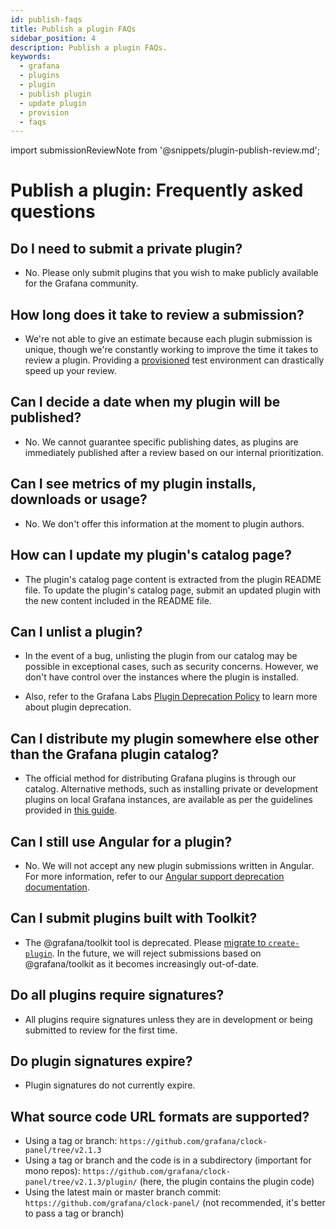 ```yaml
---
id: publish-faqs
title: Publish a plugin FAQs
sidebar_position: 4
description: Publish a plugin FAQs.
keywords:
  - grafana
  - plugins
  - plugin
  - publish plugin
  - update plugin
  - provision
  - faqs
---
```


import submissionReviewNote from '@snippets/plugin-publish-review.md';

<submissionReviewNote />

# Publish a plugin: Frequently asked questions

## Do I need to submit a private plugin?

- No. Please only submit plugins that you wish to make publicly available for the Grafana community.

## How long does it take to review a submission?

- We're not able to give an estimate because each plugin submission is unique, though we're constantly working to improve the time it takes to review a plugin. Providing a [provisioned](./provide-test-environment.md) test environment can drastically speed up your review.

## Can I decide a date when my plugin will be published?

- No. We cannot guarantee specific publishing dates, as plugins are immediately published after a review based on our internal prioritization.

## Can I see metrics of my plugin installs, downloads or usage?

- No. We don't offer this information at the moment to plugin authors.

## How can I update my plugin's catalog page?

- The plugin's catalog page content is extracted from the plugin README file.
  To update the plugin's catalog page, submit an updated plugin with the new content included in the README file.

## Can I unlist a plugin?

- In the event of a bug, unlisting the plugin from our catalog may be possible in exceptional cases, such as security concerns. However, we don't have control over the instances where the plugin is installed.

- Also, refer to the Grafana Labs [Plugin Deprecation Policy](https://grafana.com/legal/plugin-deprecation/) to learn more about plugin deprecation.

## Can I distribute my plugin somewhere else other than the Grafana plugin catalog?

- The official method for distributing Grafana plugins is through our catalog. Alternative methods, such as installing private or development plugins on local Grafana instances, are available as per the guidelines provided in [this guide](https://grafana.com/docs/grafana/latest/administration/plugin-management#install-plugin-on-local-grafana).

## Can I still use Angular for a plugin?

- No. We will not accept any new plugin submissions written in Angular. For more information, refer to our [Angular support deprecation documentation](https://grafana.com/docs/grafana/latest/developers/angular_deprecation/).

## Can I submit plugins built with Toolkit?

- The @grafana/toolkit tool is deprecated. Please [migrate to `create-plugin`](../migration-guides/migrate-from-toolkit.mdx). In the future, we will reject submissions based on @grafana/toolkit as it becomes increasingly out-of-date.

## Do all plugins require signatures?

- All plugins require signatures unless they are in development or being submitted to review for the first time.

## Do plugin signatures expire?

- Plugin signatures do not currently expire.

## What source code URL formats are supported?

- Using a tag or branch: `https://github.com/grafana/clock-panel/tree/v2.1.3`
- Using a tag or branch and the code is in a subdirectory (important for mono repos): `https://github.com/grafana/clock-panel/tree/v2.1.3/plugin/` (here, the plugin contains the plugin code)
- Using the latest main or master branch commit: `https://github.com/grafana/clock-panel/` (not recommended, it's better to pass a tag or branch)
